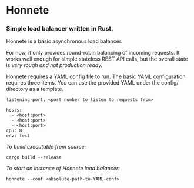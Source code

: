 # Honnete
### Simple load balancer written in Rust.

Honnete is a basic asynchronous load balancer.

For now, it only provides round-robin balancing of incoming requests.
It works well enough for simple stateless REST API calls, but the overall state is _very rough and not production ready._

Honnete requires a YAML config file to run.
The basic YAML configuration requires three items. You can use the provided YAML under the config/ directory as a template. 

    listening-port: <port number to listen to requests from>

    hosts:
      - <host:port>
      - <host:port>
      - <host:port>
    cpu: 8
    env: test


_To build executable from source:_

    cargo build --release

_To start an instance of Honnete load balancer:_

    honnete --conf <absolute-path-to-YAML-conf>
